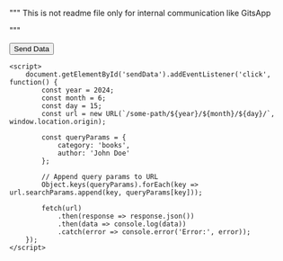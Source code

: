 """
This is not readme file
only for internal communication 
like GitsApp

"""

<!DOCTYPE html>
<html>
<head>
    <title>Send Data with Path and Query Params</title>
</head>
<body>
    <button id="sendData">Send Data</button>

    <script>
        document.getElementById('sendData').addEventListener('click', function() {
            const year = 2024;
            const month = 6;
            const day = 15;
            const url = new URL(`/some-path/${year}/${month}/${day}/`, window.location.origin);

            const queryParams = {
                category: 'books',
                author: 'John Doe'
            };

            // Append query params to URL
            Object.keys(queryParams).forEach(key => url.searchParams.append(key, queryParams[key]));

            fetch(url)
                .then(response => response.json())
                .then(data => console.log(data))
                .catch(error => console.error('Error:', error));
        });
    </script>
</body>
</html>